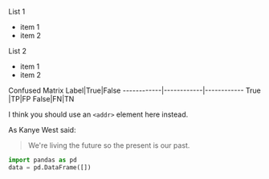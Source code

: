 
List 1
- item 1
- item 2

List 2
* item 1
* item 2

Confused Matrix
Label|True|False
------------|------------|------------
True |TP|FP
False|FN|TN


I think you should use an
`<addr>` element here instead.

As Kanye West said:
> We're living the future so
> the present is our past.

``` python
import pandas as pd
data = pd.DataFrame([])
```
